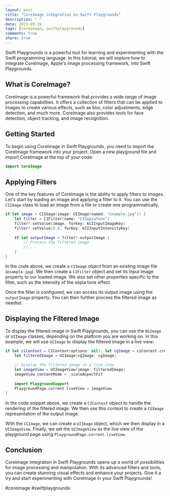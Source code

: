 ```yaml
---
layout: post
title: "CoreImage integration in Swift Playgrounds"
description: " "
date: 2023-09-26
tags: [coreimage, swiftplaygrounds]
comments: true
share: true
---
```


Swift Playgrounds is a powerful tool for learning and experimenting with the Swift programming language. In this tutorial, we will explore how to integrate CoreImage, Apple's image processing framework, into Swift Playgrounds.

## What is CoreImage?

CoreImage is a powerful framework that provides a wide range of image processing capabilities. It offers a collection of filters that can be applied to images to create various effects, such as blur, color adjustments, edge detection, and much more. CoreImage also provides tools for face detection, object tracking, and image recognition.

## Getting Started

To begin using CoreImage in Swift Playgrounds, you need to import the CoreImage framework into your project. Open a new playground file and import CoreImage at the top of your code:

```swift
import CoreImage
```

## Applying Filters

One of the key features of CoreImage is the ability to apply filters to images. Let's start by loading an image and applying a filter to it. You can use the `CIImage` class to load an image from a file or create one programmatically.

```swift
if let image = CIImage(image: UIImage(named: "example.jpg")) {
    let filter = CIFilter(name: "CISepiaTone")
    filter?.setValue(image, forKey: kCIInputImageKey)
    filter?.setValue(0.8, forKey: kCIInputIntensityKey)
    
    if let outputImage = filter?.outputImage {
        // Process the filtered image
        // ...
    }
}
```

In the code above, we create a `CIImage` object from an existing image file (`example.jpg`). We then create a `CIFilter` object and set its input image property to our loaded image. We also set other properties specific to the filter, such as the intensity of the sepia tone effect.

Once the filter is configured, we can access its output image using the `outputImage` property. You can then further process the filtered image as needed.

## Displaying the Filtered Image

To display the filtered image in Swift Playgrounds, you can use the `NSImage` or `UIImage` classes, depending on the platform you are working on. In this example, we will use `UIImage` to display the filtered image in a live view:

```swift
if let ciContext = CIContext(options: nil), let cgImage = ciContext.createCGImage(outputImage, from: outputImage.extent) {
    let filteredImage = UIImage(cgImage: cgImage)
    
    // Display the filtered image in a live view
    let imageView = UIImageView(image: filteredImage)
    imageView.contentMode = .scaleAspectFit
    
    import PlaygroundSupport
    PlaygroundPage.current.liveView = imageView
}
```

In the code snippet above, we create a `CIContext` object to handle the rendering of the filtered image. We then use this context to create a `CGImage` representation of the output image.

With the `CGImage`, we can create a `UIImage` object, which we then display in a `UIImageView`. Finally, we set the `UIImageView` as the live view of the playground page using `PlaygroundPage.current.liveView`.

## Conclusion

CoreImage integration in Swift Playgrounds opens up a world of possibilities for image processing and manipulation. With its advanced filters and tools, you can create stunning visual effects and enhance your projects. Give it a try and start experimenting with CoreImage in your Swift Playgrounds!

#coreimage #swiftplaygrounds